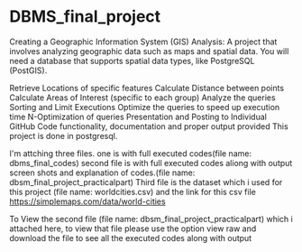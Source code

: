 # DBMS_final_project

Creating a Geographic Information System (GIS) Analysis: A project that involves analyzing geographic data such as maps and spatial data. You will need a database that supports spatial data types, like PostgreSQL (PostGIS).

Retrieve Locations of specific features
Calculate Distance between points
Calculate Areas of Interest (specific to each group)
Analyze the queries
Sorting and Limit Executions
Optimize the queries to speed up execution time
N-Optimization of queries
Presentation and Posting to Individual GitHub
Code functionality, documentation and proper output provided
This project is done in postgresql.

I'm attching three files. one is with full executed codes(file name: dbms_final_codes) second file is with full executed codes aliong with output screen shots and explanation of codes.(file name: dbsm_final_project_practicalpart) Third file is the dataset which i used for this project (file name: worldcities.csv) and the link for this csv file https://simplemaps.com/data/world-cities

To View the second file (file name: dbsm_final_project_practicalpart) which i attached here, to view that file please use the option view raw and download the file to see all the executed codes along with output
